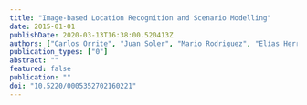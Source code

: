```yaml
---
title: "Image-based Location Recognition and Scenario Modelling"
date: 2015-01-01
publishDate: 2020-03-13T16:38:00.520413Z
authors: ["Carlos Orrite", "Juan Soler", "Mario Rodriguez", "Elías Herrero", "Roberto Casas"]
publication_types: ["0"]
abstract: ""
featured: false
publication: ""
doi: "10.5220/0005352702160221"
---
```


